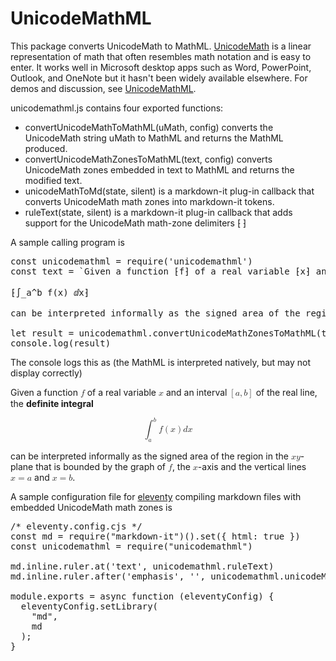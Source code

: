 ﻿# UnicodeMathML

This package converts UnicodeMath to MathML. [UnicodeMath](https://www.unicode.org/notes/tn28/UTN28-PlainTextMath-v3.3.pdf)
is a linear representation of math that often resembles math notation and is easy
to enter. It works well in Microsoft desktop apps such as Word, PowerPoint, Outlook,
and OneNote but it hasn't been widely available elsewhere. For demos and discussion,
see [UnicodeMathML](https://murrayiii.github.io/UnicodeMathML/playground/).

unicodemathml.js contains four exported functions:

- convertUnicodeMathToMathML(uMath, config) converts the UnicodeMath string uMath to MathML and returns the MathML produced.
- convertUnicodeMathZonesToMathML(text, config) converts UnicodeMath zones embedded in text to MathML and returns the modified text.
- unicodeMathToMd(state, silent) is a markdown-it plug-in callback that converts UnicodeMath math zones into markdown-it tokens.
- ruleText(state, silent) is a markdown-it plug-in callback that adds support for the UnicodeMath math-zone delimiters ⁅ ⁆

A sample calling program is
<pre>
const unicodemathml = require('unicodemathml')
const text = `Given a function ⁅f⁆ of a real variable ⁅x⁆ and an interval ⁅[a, b]⁆ of the real line, the **definite integral**

⁅∫_a^b f(x) ⅆx⁆

can be interpreted informally as the signed area of the region in the ⁅xy⁆-plane that is bounded by the graph of ⁅f⁆, the ⁅x⁆-axis and the vertical lines ⁅x = a⁆ and ⁅x = b⁆.`

let result = unicodemathml.convertUnicodeMathZonesToMathML(text)
console.log(result)
</pre>
The console logs this as (the MathML is interpreted natively, but may not display correctly)

Given a function <math display="inline"><mi>𝑓</mi></math> of a real variable <math display="inline"><mi>𝑥</mi></math> and an interval <math display="inline"><mrow intent=":fenced"><mo>[</mo><mrow><mi>𝑎</mi><mo>,</mo><mi>𝑏</mi></mrow><mo>]</mo></mrow></math> of the real line, the **definite integral**

<math display="block"><mrow intent=":nary(𝑎,𝑏,$naryand)"><msubsup><mo>∫</mo><mi>𝑎</mi><mi>𝑏</mi></msubsup><mrow arg="naryand"><mi>𝑓</mi><mrow intent=":fenced"><mo>(</mo><mi>𝑥</mi><mo>)</mo></mrow><mi intent="ⅆ">𝑑</mi><mi>𝑥</mi></mrow></mrow></math>

can be interpreted informally as the signed area of the region in the <math display="inline"><mi>𝑥</mi><mi>𝑦</mi></math>-plane that is bounded by the graph of <math display="inline"><mi>𝑓</mi></math>, the <math display="inline"><mi>𝑥</mi></math>-axis and the vertical lines <math display="inline"><mi>𝑥</mi><mo>=</mo><mi>𝑎</mi></math> and <math display="inline"><mi>𝑥</mi><mo>=</mo><mi>𝑏</mi></math>.

A sample configuration file for [eleventy](https://www.11ty.dev/) compiling markdown files with embedded UnicodeMath math zones is
<pre>
/* eleventy.config.cjs */
const md = require("markdown-it")().set({ html: true })
const unicodemathml = require("unicodemathml")

md.inline.ruler.at('text', unicodemathml.ruleText)
md.inline.ruler.after('emphasis', '', unicodemathml.unicodeMathToMd)

module.exports = async function (eleventyConfig) {
  eleventyConfig.setLibrary(
    "md", 
    md
  );
}
</pre>
